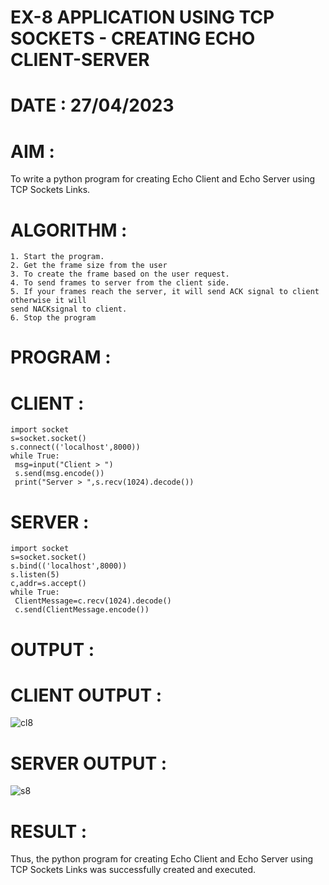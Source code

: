 # EX-8 APPLICATION USING TCP SOCKETS - CREATING ECHO CLIENT-SERVER

# DATE : 27/04/2023

# AIM :
To write a python program for creating Echo Client and Echo Server using TCP
Sockets Links.

# ALGORITHM :
```
1. Start the program.
2. Get the frame size from the user
3. To create the frame based on the user request.
4. To send frames to server from the client side.
5. If your frames reach the server, it will send ACK signal to client otherwise it will
send NACKsignal to client.
6. Stop the program
```

# PROGRAM :
# CLIENT :
```
import socket
s=socket.socket()
s.connect(('localhost',8000))
while True:
 msg=input("Client > ")
 s.send(msg.encode())
 print("Server > ",s.recv(1024).decode())

```

# SERVER :
```
import socket
s=socket.socket()
s.bind(('localhost',8000))
s.listen(5)
c,addr=s.accept()
while True:
 ClientMessage=c.recv(1024).decode()
 c.send(ClientMessage.encode())
```

# OUTPUT :
# CLIENT OUTPUT :
![cl8](https://github.com/JeyaKrishnaSJ/EX-8/assets/118707091/18243239-b8e7-41d2-88e2-cf24890c7518)

# SERVER OUTPUT :
![s8](https://github.com/JeyaKrishnaSJ/EX-8/assets/118707091/e58ae99d-0bdf-4e3b-a282-28f650a6db2f)

# RESULT :
Thus, the python program for creating Echo Client and Echo Server using TCP Sockets Links
was successfully created and executed.
